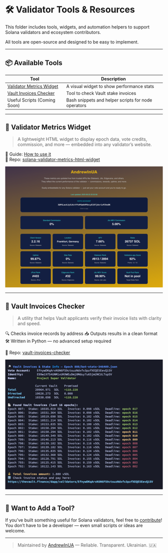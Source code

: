 # 🛠 Validator Tools & Resources

This folder includes tools, widgets, and automation helpers to support Solana validators and ecosystem contributors.

All tools are open-source and designed to be easy to implement.

---

## 📦 Available Tools

| Tool | Description |
|------|-------------|
| [Validator Metrics Widget](metrics-widget.md) | A visual widget to show performance stats |
| [Vault Invoices Checker](https://github.com/AndrewInUA/vault-invoices-checker) | Tool to check Vault stake invoices |
| Useful Scripts (Coming Soon) | Bash snippets and helper scripts for node operators |

---

## 🧩 Validator Metrics Widget

> A lightweight HTML widget to display epoch data, vote credits, commission, and more — embedded into any validator’s website.

📘 Guide: [How to use it](metrics-widget.md)  
📂 Repo: [solana-validator-metrics-html-widget](https://github.com/AndrewInUA/solana-validator-metrics-html-widget)

![Widget Preview](https://raw.githubusercontent.com/AndrewInUA/solana-validator-resources/main/assets/banner/validator-widget-preview.png)

---

## 📁 Vault Invoices Checker

> A utility that helps Vault applicants verify their invoice lists with clarity and speed.

🔍 Checks invoice records by address
📥 Outputs results in a clean format  
🛠 Written in Python — no advanced setup required

📂 Repo: [vault-invoices-checker](https://github.com/AndrewInUA/vault-invoices-checker)

![Vault Checker Preview](https://raw.githubusercontent.com/AndrewInUA/vault-invoices-checker/main/vault-invoices-checker-demo.jpg)

---

## 🤝 Want to Add a Tool?

If you’ve built something useful for Solana validators, feel free to [contribute](../CONTRIBUTING.md)!  
You don’t have to be a developer — even small scripts or ideas are welcome.

---

> Maintained by [AndrewInUA](https://andrewinua.com) — Reliable. Transparent. Ukrainian. 🇺🇦
